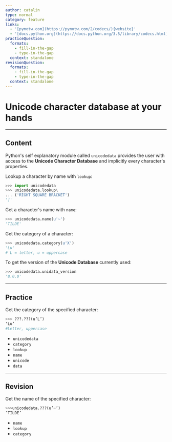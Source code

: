 ```yaml
---
author: catalin
type: normal
category: feature
links:
  - '[pymotw.com](https://pymotw.com/2/codecs/){website}'
  - '[docs.python.org](https://docs.python.org/3.5/library/codecs.html){website}'
practiceQuestion:
  formats:
    - fill-in-the-gap
    - type-in-the-gap
  context: standalone
revisionQuestion:
  formats:
    - fill-in-the-gap
    - type-in-the-gap
  context: standalone
---
```


# Unicode character database at your hands


---

## Content

Python's self explanatory module called `unicodedata` provides the user with access to the **Unicode Character Database** and implicitly every character's properties.

Lookup a character by name with `lookup`:

```python
>>> import unicodedata
>>> unicodedata.lookup\
... ('RIGHT SQUARE BRACKET')
']'

```

Get a character's name with `name`:

```python
>>> unicodedata.name(u'~')
'TILDE'
```

Get the category of a character:

```python
>>> unicodedata.category(u'X')
'Lu'
# L = letter, u = uppercase
```

To get the version of the **Unicode Database** currently used:

```python
>>> unicodedata.unidata_version
'8.0.0'
```


---

## Practice

Get the category of the specified character:

```python
>>> ???.???(u’L’)
‘Lu’
#Letter, uppercase
```

- `unicodedata`
- `category`
- `lookup`
- `name`
- `unicode`
- `data`


---

## Revision

Get the name of the specified character:

```python
>>>unicodedata.???(u’~’)
‘TILDE’
```

- `name`
- `lookup`
- `category`
